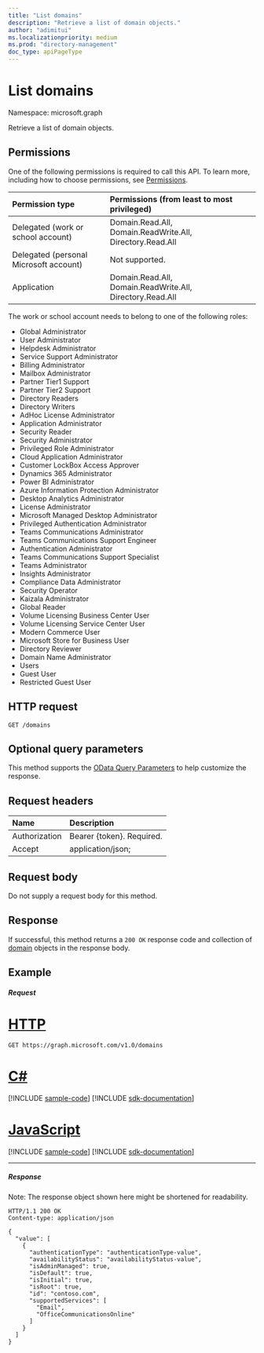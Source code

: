 ```yaml
---
title: "List domains"
description: "Retrieve a list of domain objects."
author: "adimitui"
ms.localizationpriority: medium
ms.prod: "directory-management"
doc_type: apiPageType
---
```


# List domains

Namespace: microsoft.graph

Retrieve a list of domain objects.

## Permissions
One of the following permissions is required to call this API. To learn more, including how to choose permissions, see [Permissions](/graph/permissions-reference).

|Permission type      | Permissions (from least to most privileged)              |
|:--------------------|:---------------------------------------------------------|
|Delegated (work or school account) | Domain.Read.All, Domain.ReadWrite.All, Directory.Read.All    |
|Delegated (personal Microsoft account) | Not supported.    |
|Application | Domain.Read.All, Domain.ReadWrite.All, Directory.Read.All |

The work or school account needs to belong to one of the following roles:

* Global Administrator
* User Administrator
* Helpdesk Administrator
* Service Support Administrator
* Billing Administrator
* Mailbox Administrator
* Partner Tier1 Support
* Partner Tier2 Support
* Directory Readers
* Directory Writers
* AdHoc License Administrator
* Application Administrator
* Security Reader
* Security Administrator
* Privileged Role Administrator
* Cloud Application Administrator
* Customer LockBox Access Approver
* Dynamics 365 Administrator
* Power BI Administrator
* Azure Information Protection Administrator
* Desktop Analytics Administrator
* License Administrator
* Microsoft Managed Desktop Administrator
* Privileged Authentication Administrator
* Teams Communications Administrator
* Teams Communications Support Engineer
* Authentication Administrator
* Teams Communications Support Specialist
* Teams Administrator
* Insights Administrator
* Compliance Data Administrator
* Security Operator
* Kaizala Administrator
* Global Reader
* Volume Licensing Business Center User
* Volume Licensing Service Center User
* Modern Commerce User
* Microsoft Store for Business User
* Directory Reviewer
* Domain Name Administrator
* Users
* Guest User
* Restricted Guest User

## HTTP request
<!-- { "blockType": "ignored" } -->
```http
GET /domains
```
## Optional query parameters
This method supports the [OData Query Parameters](/graph/query-parameters) to help customize the response.

## Request headers
| Name      |Description|
|:----------|:----------|
| Authorization  | Bearer {token}. Required.|
| Accept         | application/json; |

## Request body
Do not supply a request body for this method.

## Response

If successful, this method returns a `200 OK` response code and collection of [domain](../resources/domain.md) objects in the response body.
## Example
##### Request


# [HTTP](#tab/http)
<!-- {
  "blockType": "request",
  "name": "get_domains"
}-->
```msgraph-interactive
GET https://graph.microsoft.com/v1.0/domains
```

# [C#](#tab/csharp)
[!INCLUDE [sample-code](../includes/snippets/csharp/get-domains-csharp-snippets.md)]
[!INCLUDE [sdk-documentation](../includes/snippets/snippets-sdk-documentation-link.md)]

# [JavaScript](#tab/javascript)
[!INCLUDE [sample-code](../includes/snippets/javascript/get-domains-javascript-snippets.md)]
[!INCLUDE [sdk-documentation](../includes/snippets/snippets-sdk-documentation-link.md)]

---

##### Response
Note: The response object shown here might be shortened for readability.
<!-- {
  "blockType": "response",
  "truncated": true,
  "@odata.type": "microsoft.graph.domain",
  "isCollection": true
} -->
```http
HTTP/1.1 200 OK
Content-type: application/json

{
  "value": [
    {
      "authenticationType": "authenticationType-value",
      "availabilityStatus": "availabilityStatus-value",
      "isAdminManaged": true,
      "isDefault": true,
      "isInitial": true,
      "isRoot": true,
      "id": "contoso.com",
      "supportedServices": [
        "Email",
        "OfficeCommunicationsOnline"
      ]
    }
  ]
}
```

<!-- uuid: 8fcb5dbc-d5aa-4681-8e31-b001d5168d79
2015-10-25 14:57:30 UTC -->
<!-- {
  "type": "#page.annotation",
  "description": "List domains",
  "keywords": "",
  "section": "documentation",
  "tocPath": "",
  "suppressions": [
  ]
}-->
